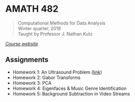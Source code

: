 # AMATH 482

> Computational Methods for Data Analysis  
> Winter quarter, 2019  
> Taught by Professor J. Nathan Kutz  

_[Course website][1]_

## Assignments

 * Homework 1: An Ultrasound Problem ([link][2])
 * Homework 2: Gabor Transforms
 * Homework 3: PCA
 * Homework 4: Eigenfaces & Music Genre Identification
 * Homework 5: Background Subtraction in Video Streams


[1]: https://faculty.washington.edu/kutz/KutzBook/KutzBook.html
[2]: hw1/
